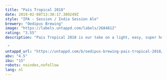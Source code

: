 ```yaml
---
title: "País Tropical 2018"
date: 2019-02-08T13:30:17.380249Z
style: "IPA - Session / India Session Ale"
brewery: "Oedipus Brewing"
image: "https://labels.untappd.com/labels/2684812"
rating: "3.55"
description: "Pais Tropical 2018 is our take on a light, easy, super hoppy and fruity IPA. Dry and late hopping with Simcoe, Citra, Mosaic and Mandarina Bavaria bring the tropical, yellow and citrus fruit flavour and aroma. These flavours are backed up by with a more expressive yeast strain. The pale malt base is lighter but still provides a smooth mouthfeel provided by  the use of sufficient wheat and oats.  "
untappd_url: "https://untappd.com/b/oedipus-brewing-pais-tropical-2018/2684812"
abv: "4.5"
ibu: "15"
robots: noindex,nofollow
lang: nl
---
```

